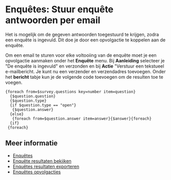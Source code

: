 # Enquêtes: Stuur enquête antwoorden per email

Het is mogelijk om de gegeven antwoorden toegestuurd te krijgen, zodra 
een enquête is ingevuld. Dit doe je door een opvolgactie te koppelen aan 
de enquête.

Om een email te sturen voor elke voltooiing van de enquête moet je een 
opvolgactie aanmaken onder het **Enquête** menu. Bij **Aanleiding** 
selecteer je "De enquête is ingevuld" en verzonden en bij **Actie** 
"Verstuur een tekstueel e-mailbericht. Je kunt nu een verzender en 
verzendadres toevoegen. Onder het **bericht** tabje kun je de volgende 
code toevoegen om de resulten toe te voegen.

    {foreach from=$survey.questions key=number item=question}
      {$question.question}
      {$question.type}
      {if $question.type == "open"}
       {$question.answer}
      {else}
       {foreach from=$question.answer item=answer}{$answer}{foreach}
      {if}
     {foreach}

## Meer informatie

* [Enquêtes](./surveys)
* [Enquête resultaten bekijken](./surveys-view-results)
* [Enquêtes resultaten exporteren](./surveys-export-results)
* [Enquêtes opvolgacties](./surveys-followup)
